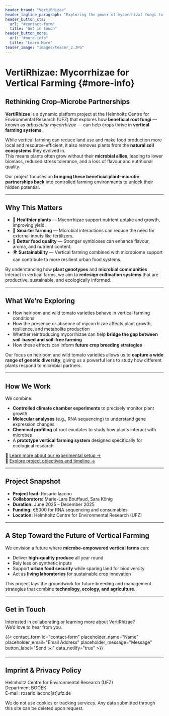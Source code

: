 ```yaml
---
header_brand: "VertiRhizae"
header_tagline_paragraph: "Exploring the power of mycorrhizal fungi to boost crop performance in vertical farming systems."
header_button_cta:
  url: "#contact-form"
  title: "Get in touch"
header_button_more:
  url: "#more-info"
  title: "Learn More"
teaser_image: "images/teaser_2.JPG"
---
```


# VertiRhizae: Mycorrhizae for Vertical Farming {#more-info}

## Rethinking Crop–Microbe Partnerships

**VertiRhizae** is a dynamic platform project at the Helmholtz Centre for Environmental Research (UFZ) that explores how **beneficial root fungi** — known as *arbuscular mycorrhizae* — can help crops thrive in **vertical farming systems**.

While vertical farming can reduce land use and make food production more local and resource-efficient, it also removes plants from the **natural soil ecosystems** they evolved in.  
This means plants often grow without their **microbial allies**, leading to lower biomass, reduced stress tolerance, and a loss of flavour and nutritional quality.

Our project focuses on **bringing these beneficial plant–microbe partnerships back** into controlled farming environments to unlock their hidden potential.

---

## Why This Matters

- 🌱 **Healthier plants** — Mycorrhizae support nutrient uptake and growth, improving yield.  
- 🧠 **Smarter farming** — Microbial interactions can reduce the need for external inputs like fertilizers.  
- 🥦 **Better food quality** — Stronger symbioses can enhance flavour, aroma, and nutrient content.  
- 🌍 **Sustainability** — Vertical farming combined with microbiome support can contribute to more resilient urban food systems.

By understanding how **plant genotypes** and **microbial communities** interact in vertical farms, we aim to **redesign cultivation systems** that are productive, sustainable, and ecologically informed.

---

## What We’re Exploring

- How heirloom and wild tomato varieties behave in vertical farming conditions  
- How the presence or absence of mycorrhizae affects plant growth, resilience, and metabolite production  
- Whether reintroducing mycorrhizae can help **bridge the gap between soil-based and soil-free farming**  
- How these effects can inform **future crop breeding strategies**

Our focus on heirloom and wild tomato varieties allows us to **capture a wide range of genetic diversity**, giving us a powerful lens to study how different plants respond to microbial partners.

---

## How We Work

We combine:
- **Controlled climate chamber experiments** to precisely monitor plant growth  
- **Molecular analyses** (e.g., RNA sequencing) to understand gene expression changes  
- **Chemical profiling** of root exudates to study how plants interact with microbes  
- A **prototype vertical farming system** designed specifically for ecological research

🧪 [Learn more about our experimental setup →](./prototype.md)  
📑 [Explore project objectives and timeline →](./project-details.md)

---

## Project Snapshot

- **Project lead:** Rosario Iacono  
- **Collaborators:** Marie-Lara Bouffaud, Sara König  
- **Duration:** June 2025 – December 2025  
- **Funding:** €5000 for RNA sequencing and consumables  
- **Location:** Helmholtz Centre for Environmental Research (UFZ)

---

## A Step Toward the Future of Vertical Farming

We envision a future where **microbe-empowered vertical farms** can:
- Deliver **high-quality produce** all year round  
- Rely less on synthetic inputs  
- Support **urban food security** while sparing land for biodiversity  
- Act as **living laboratories** for sustainable crop innovation

This project lays the groundwork for future breeding and management strategies that combine **technology, ecology, and agriculture**.

---

## Get in Touch

Interested in collaborating or learning more about VertiRhizae?  
We’d love to hear from you.

{{< contact_form id="contact-form" placeholder_name="Name" placeholder_email="Email Address" placeholder_message="Message" button_label="Send ✉️" data_netlify="true" >}}

---

## Imprint & Privacy Policy

Helmholtz Centre for Environmental Research (UFZ)  
Department BOOEK  
E-mail: rosario.iacono[at]ufz.de

We do not use cookies or tracking services. Any data submitted through this site can be deleted upon request.
